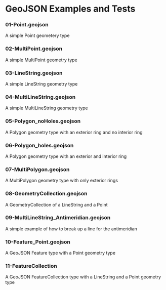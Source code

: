 

# GeoJSON Examples and Tests


### 01-Point.geojson
A simple Point geometery type

### 02-MultiPoint.geojson
A simple MultiPoint geometry type

### 03-LineString.geojson
A simple LineString geometry type

### 04-MultiLineString.geojson
A simple MultiLineString geometry type

### 05-Polygon_noHoles.geojson
A Polygon geometry type with an exterior ring and no interior ring

### 06-Polygon_holes.geojson
A Polygon geometry type with an exterior and interior ring

### 07-MultiPolygon.geojson
A MultiPolygon geometry type with only exterior rings

### 08-GeometryCollection.geojson
A GeometryCollection of a LineString and a Point

### 09-MultiLineString_Antimeridian.geojson
A simple example of how to break up a line for the antimeridian

### 10-Feature_Point.geojson
A GeoJSON Feature type with a Point geometry type

### 11-FeatureCollection
A GeoJSON FeatureCollection type with a LineString and a Point geometry type 

